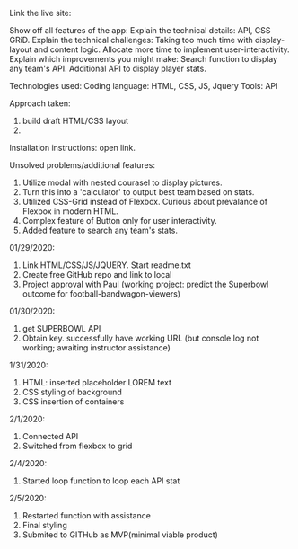 Link the live site: 

Show off all features of the app:
Explain the technical details: API, CSS GRiD. 
Explain the technical challenges: Taking too much time with display-layout and content logic. Allocate more time to implement user-interactivity.
Explain which improvements you might make: Search function to display any team's API. Additional API to display player stats.

Technologies used: 
Coding language: HTML, CSS, JS, Jquery
Tools: API

Approach taken: 
1. build draft HTML/CSS layout
2. 

Installation instructions: open link. 

Unsolved problems/additional features: 
1. Utilize modal with nested courasel to display pictures.
2. Turn this into a 'calculator' to output best team based on stats.
3. Utilized CSS-Grid instead of Flexbox. Curious about prevalance of Flexbox in modern HTML.
4. Complex feature of Button only for user interactivity. 
5. Added feature to search any team's stats.


01/29/2020: 
1. Link HTML/CSS/JS/JQUERY. Start readme.txt
2. Create free GitHub repo and link to local
3. Project approval with Paul (working project: predict the Superbowl outcome for football-bandwagon-viewers)

01/30/2020:
1. get SUPERBOWL API
2. Obtain key. successfully have working URL (but console.log not working; awaiting instructor assistance)

1/31/2020: 
1. HTML: inserted placeholder LOREM text
2. CSS styling of background
3. CSS insertion of containers

2/1/2020: 
1. Connected API
2. Switched from flexbox to grid

2/4/2020: 
1. Started loop function to loop each API stat

2/5/2020: 
1. Restarted function with assistance
2. Final styling
3. Submited to GITHub as MVP(minimal viable product)